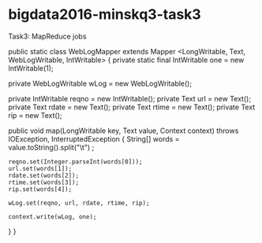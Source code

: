 # bigdata2016-minskq3-task3
Task3: MapReduce jobs




public static class WebLogMapper extends Mapper <LongWritable, Text, WebLogWritable, IntWritable>
{
 private static final IntWritable one = new IntWritable(1);

  private WebLogWritable wLog = new WebLogWritable();

  private IntWritable reqno = new IntWritable();
  private Text url = new Text();
  private Text rdate = new Text();
  private Text rtime = new Text();
  private Text rip = new Text();

  public void map(LongWritable key, Text value, Context context) throws IOException, InterruptedException
  {
    String[] words = value.toString().split("\t") ;

    reqno.set(Integer.parseInt(words[0]));
    url.set(words[1]);
    rdate.set(words[2]);
    rtime.set(words[3]);
    rip.set(words[4]);

    wLog.set(reqno, url, rdate, rtime, rip);

    context.write(wLog, one);
  }
}